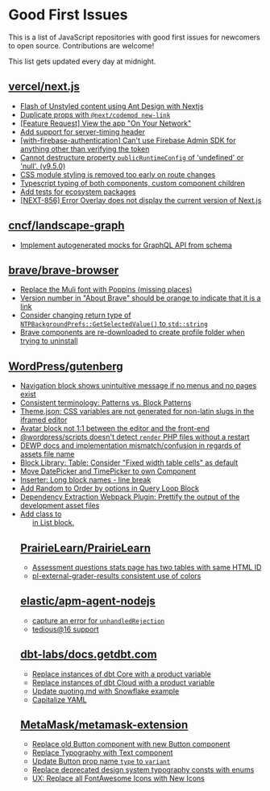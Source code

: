 # Good First Issues

This is a list of JavaScript repositories with good first issues for newcomers to open source. Contributions are welcome!

This list gets updated every day at midnight.

## [vercel/next.js](https://github.com/vercel/next.js)

- [Flash of Unstyled content using Ant Design with Nextjs](https://github.com/vercel/next.js/issues/48483)
- [Duplicate props with `@next/codemod new-link`](https://github.com/vercel/next.js/issues/41925)
- [[Feature Request] View the app "On Your Network"](https://github.com/vercel/next.js/issues/11367)
- [Add support for server-timing header](https://github.com/vercel/next.js/issues/12382)
- [[with-firebase-authentication] Can't use Firebase Admin SDK for anything other than verifying the token](https://github.com/vercel/next.js/issues/14139)
- [Cannot destructure property `publicRuntimeConfig` of 'undefined' or 'null'. (v9.5.0)](https://github.com/vercel/next.js/issues/15568)
- [CSS module styling is removed too early on route changes](https://github.com/vercel/next.js/issues/17464)
- [Typescript typing of both <Head /> components, custom component children](https://github.com/vercel/next.js/issues/19168)
- [Add tests for ecosystem packages](https://github.com/vercel/next.js/issues/31690)
- [[NEXT-856] Error Overlay does not display the current version of Next.js](https://github.com/vercel/next.js/issues/47124)

## [cncf/landscape-graph](https://github.com/cncf/landscape-graph)

- [Implement autogenerated mocks for GraphQL API from schema](https://github.com/cncf/landscape-graph/issues/103)

## [brave/brave-browser](https://github.com/brave/brave-browser)

- [Replace the Muli font with Poppins (missing places)](https://github.com/brave/brave-browser/issues/27081)
- [Version number in "About Brave" should be orange to indicate that it is a link](https://github.com/brave/brave-browser/issues/26040)
- [Consider changing return type of `NTPBackgroundPrefs::GetSelectedValue()` to `std::string`](https://github.com/brave/brave-browser/issues/25602)
- [Brave components are re-downloaded to create profile folder when trying to uninstall](https://github.com/brave/brave-browser/issues/1812)

## [WordPress/gutenberg](https://github.com/WordPress/gutenberg)

- [Navigation block shows unintuitive message if no menus and no pages exist](https://github.com/WordPress/gutenberg/issues/44486)
- [Consistent terminology: Patterns vs. Block Patterns](https://github.com/WordPress/gutenberg/issues/49617)
- [Theme.json: CSS variables are not generated for non-latin slugs in the iframed editor](https://github.com/WordPress/gutenberg/issues/49711)
- [Avatar block not 1:1 between the editor and the front-end](https://github.com/WordPress/gutenberg/issues/49775)
- [@wordpress/scripts doesn't detect `render` PHP files without a restart](https://github.com/WordPress/gutenberg/issues/49790)
- [DEWP docs and implementation mismatch/confusion in regards of assets file name](https://github.com/WordPress/gutenberg/issues/49872)
- [Block Library: Table: Consider "Fixed width table cells" as default](https://github.com/WordPress/gutenberg/issues/16045)
- [Move DatePicker and TimePicker to own Component](https://github.com/WordPress/gutenberg/issues/18072)
- [Inserter: Long block names - line break](https://github.com/WordPress/gutenberg/issues/8047)
- [Add Random to Order by options in Query Loop Block](https://github.com/WordPress/gutenberg/issues/40481)
- [Dependency Extraction Webpack Plugin: Prettify the output of the development asset files ](https://github.com/WordPress/gutenberg/issues/48106)
- [Add class to <ul> in List block.](https://github.com/WordPress/gutenberg/issues/12420)

## [PrairieLearn/PrairieLearn](https://github.com/PrairieLearn/PrairieLearn)

- [Assessment questions stats page has two tables with same HTML ID](https://github.com/PrairieLearn/PrairieLearn/issues/1508)
- [pl-external-grader-results consistent use of colors](https://github.com/PrairieLearn/PrairieLearn/issues/7536)

## [elastic/apm-agent-nodejs](https://github.com/elastic/apm-agent-nodejs)

- [capture an error for `unhandledRejection`](https://github.com/elastic/apm-agent-nodejs/issues/2366)
- [tedious@16 support](https://github.com/elastic/apm-agent-nodejs/issues/3260)

## [dbt-labs/docs.getdbt.com](https://github.com/dbt-labs/docs.getdbt.com)

- [Replace instances of dbt Core with a product variable](https://github.com/dbt-labs/docs.getdbt.com/issues/2250)
- [Replace instances of dbt Cloud with a product variable](https://github.com/dbt-labs/docs.getdbt.com/issues/2251)
- [Update quoting.md with Snowflake example](https://github.com/dbt-labs/docs.getdbt.com/pull/870)
- [Capitalize YAML](https://github.com/dbt-labs/docs.getdbt.com/issues/2893)

## [MetaMask/metamask-extension](https://github.com/MetaMask/metamask-extension)

- [Replace old Button component with new Button component](https://github.com/MetaMask/metamask-extension/issues/18896)
- [Replace Typography with Text component](https://github.com/MetaMask/metamask-extension/issues/17670)
- [Update Button prop name `type` to `variant` ](https://github.com/MetaMask/metamask-extension/issues/18693)
- [Replace deprecated design system typography consts with enums](https://github.com/MetaMask/metamask-extension/issues/18714)
- [UX: Replace all FontAwesome Icons with New Icons](https://github.com/MetaMask/metamask-extension/issues/17475)

